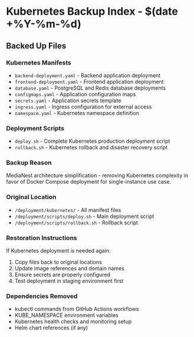 # Kubernetes Backup Index - $(date +%Y-%m-%d)

## Backed Up Files

### Kubernetes Manifests

- `backend-deployment.yaml` - Backend application deployment
- `frontend-deployment.yaml` - Frontend application deployment
- `database.yaml` - PostgreSQL and Redis database deployments
- `configmaps.yaml` - Application configuration maps
- `secrets.yaml` - Application secrets template
- `ingress.yaml` - Ingress configuration for external access
- `namespace.yaml` - Kubernetes namespace definition

### Deployment Scripts

- `deploy.sh` - Complete Kubernetes production deployment script
- `rollback.sh` - Kubernetes rollback and disaster recovery script

### Backup Reason

MediaNest architecture simplification - removing Kubernetes complexity in favor of Docker Compose deployment for single-instance use case.

### Original Location

- `/deployment/kubernetes/` - All manifest files
- `/deployment/scripts/deploy.sh` - Main deployment script
- `/deployment/scripts/rollback.sh` - Rollback script

### Restoration Instructions

If Kubernetes deployment is needed again:

1. Copy files back to original locations
2. Update image references and domain names
3. Ensure secrets are properly configured
4. Test deployment in staging environment first

### Dependencies Removed

- kubectl commands from GitHub Actions workflows
- KUBE_NAMESPACE environment variables
- Kubernetes health checks and monitoring setup
- Helm chart references (if any)

